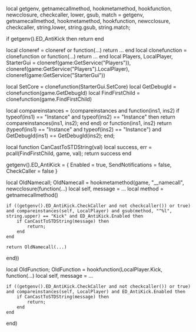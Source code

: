 
local getgenv, getnamecallmethod, hookmetamethod, hookfunction, newcclosure, checkcaller, lower, gsub, match
    = getgenv, getnamecallmethod, hookmetamethod, hookfunction, newcclosure, checkcaller, string.lower, string.gsub, string.match;

if getgenv().ED_AntiKick then
    return
end

local cloneref = cloneref or function(...) return ... end
local clonefunction = clonefunction or function(...) return ... end
local Players, LocalPlayer, StarterGui = cloneref(game:GetService("Players")), cloneref(game:GetService("Players").LocalPlayer), cloneref(game:GetService("StarterGui"))

local SetCore = clonefunction(StarterGui.SetCore)
local GetDebugId = clonefunction(game.GetDebugId)
local FindFirstChild = clonefunction(game.FindFirstChild)

local compareinstances = (compareinstances and function(ins1, ins2)
        if typeof(ins1) == "Instance" and typeof(ins2) == "Instance" then
            return compareinstances(ins1, ins2);
        end
    end)
or
function(ins1, ins2)
    return (typeof(ins1) == "Instance" and typeof(ins2) == "Instance") and GetDebugId(ins1) == GetDebugId(ins2);
end;

local function CanCastToSTDString(val)
    local success, err = pcall(FindFirstChild, game, val);
    return success
end

getgenv().ED_AntiKick = {
    Enabled = true,
    SendNotifications = false,
    CheckCaller = false
}

local OldNamecall;
OldNamecall = hookmetamethod(game, "__namecall", newcclosure(function(...)
    local self, message = ...
    local method = getnamecallmethod()
    
    if ((getgenv().ED_AntiKick.CheckCaller and not checkcaller()) or true) and compareinstances(self, LocalPlayer) and gsub(method, "^%l", string.upper) == "Kick" and ED_AntiKick.Enabled then
        if CanCastToSTDString(message) then
            return;
        end
    end

    return OldNamecall(...)
end))

local OldFunction;
OldFunction = hookfunction(LocalPlayer.Kick, function(...)
    local self, message = ...

    if ((getgenv().ED_AntiKick.CheckCaller and not checkcaller()) or true) and compareinstances(self, LocalPlayer) and ED_AntiKick.Enabled then
        if CanCastToSTDString(message) then
            return;
        end
    end
end)
